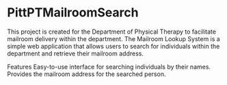 # PittPTMailroomSearch

This project is created for the Department of Physical Therapy to facilitate mailroom delivery within the department. The Mailroom Lookup System is a simple web application that allows users to search for individuals within the department and retrieve their mailroom address.

Features
Easy-to-use interface for searching individuals by their names.
Provides the mailroom address for the searched person.
